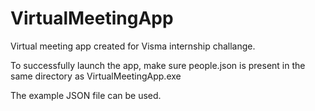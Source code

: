 # VirtualMeetingApp
Virtual meeting app created for Visma internship challange.

To successfully launch the app, make sure people.json is present in the same directory as VirtualMeetingApp.exe

The example JSON file can be used.
